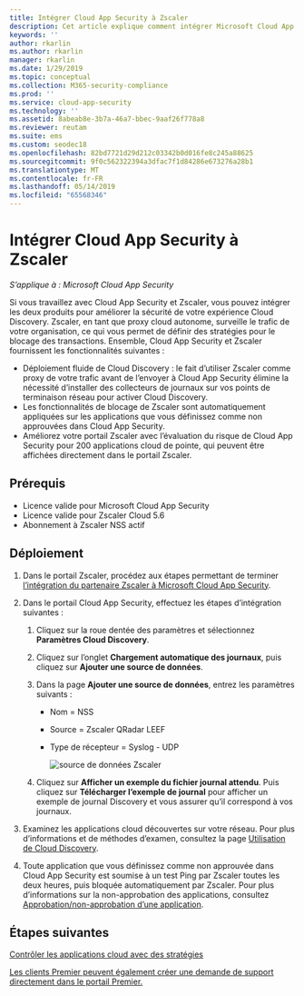 ```yaml
---
title: Intégrer Cloud App Security à Zscaler
description: Cet article explique comment intégrer Microsoft Cloud App Security à Zscaler pour offrir une expérience Cloud Discovery fluide et créer un bloc automatisé d’applications non approuvées.
keywords: ''
author: rkarlin
ms.author: rkarlin
manager: rkarlin
ms.date: 1/29/2019
ms.topic: conceptual
ms.collection: M365-security-compliance
ms.prod: ''
ms.service: cloud-app-security
ms.technology: ''
ms.assetid: 8abeab8e-3b7a-46a7-bbec-9aaf26f778a8
ms.reviewer: reutam
ms.suite: ems
ms.custom: seodec18
ms.openlocfilehash: 82bd7721d29d212c03342b0d016fe8c245a88625
ms.sourcegitcommit: 9f0c562322394a3dfac7f1d84286e673276a28b1
ms.translationtype: MT
ms.contentlocale: fr-FR
ms.lasthandoff: 05/14/2019
ms.locfileid: "65568346"
---
```

# <a name="integrate-cloud-app-security-with-zscaler"></a>Intégrer Cloud App Security à Zscaler

*S’applique à : Microsoft Cloud App Security*

Si vous travaillez avec Cloud App Security et Zscaler, vous pouvez intégrer les deux produits pour améliorer la sécurité de votre expérience Cloud Discovery. Zscaler, en tant que proxy cloud autonome, surveille le trafic de votre organisation, ce qui vous permet de définir des stratégies pour le blocage des transactions. Ensemble, Cloud App Security et Zscaler fournissent les fonctionnalités suivantes :

- Déploiement fluide de Cloud Discovery : le fait d’utiliser Zscaler comme proxy de votre trafic avant de l’envoyer à Cloud App Security élimine la nécessité d’installer des collecteurs de journaux sur vos points de terminaison réseau pour activer Cloud Discovery.
- Les fonctionnalités de blocage de Zscaler sont automatiquement appliquées sur les applications que vous définissez comme non approuvées dans Cloud App Security.
- Améliorez votre portail Zscaler avec l’évaluation du risque de Cloud App Security pour 200 applications cloud de pointe, qui peuvent être affichées directement dans le portail Zscaler.

## <a name="prerequisites"></a>Prérequis

- Licence valide pour Microsoft Cloud App Security
- Licence valide pour Zscaler Cloud 5.6
- Abonnement à Zscaler NSS actif 

## <a name="deployment"></a>Déploiement

1. Dans le portail Zscaler, procédez aux étapes permettant de terminer [l’intégration du partenaire Zscaler à Microsoft Cloud App Security](https://help.zscaler.com/zia/configuring-mcas-integration).
2. Dans le portail Cloud App Security, effectuez les étapes d’intégration suivantes :
    1. Cliquez sur la roue dentée des paramètres et sélectionnez **Paramètres Cloud Discovery**. 
    2. Cliquez sur l’onglet **Chargement automatique des journaux**, puis cliquez sur **Ajouter une source de données**.
    3. Dans la page **Ajouter une source de données**, entrez les paramètres suivants :

       - Nom = NSS
       - Source = Zscaler QRadar LEEF
       - Type de récepteur = Syslog - UDP

         ![source de données Zscaler](./media/data-source-zscaler.png)

    4. Cliquez sur **Afficher un exemple du fichier journal attendu**. Puis cliquez sur **Télécharger l’exemple de journal** pour afficher un exemple de journal Discovery et vous assurer qu’il correspond à vos journaux.<br>

3. Examinez les applications cloud découvertes sur votre réseau. Pour plus d’informations et de méthodes d’examen, consultez la page [Utilisation de Cloud Discovery](working-with-cloud-discovery-data.md).

4. Toute application que vous définissez comme non approuvée dans Cloud App Security est soumise à un test Ping par Zscaler toutes les deux heures, puis bloquée automatiquement par Zscaler. Pour plus d’informations sur la non-approbation des applications, consultez [Approbation/non-approbation d’une application](governance-discovery.md#BKMK_SanctionApp).

## <a name="next-steps"></a>Étapes suivantes

[Contrôler les applications cloud avec des stratégies](control-cloud-apps-with-policies.md)

[Les clients Premier peuvent également créer une demande de support directement dans le portail Premier.](https://premier.microsoft.com/)  
  
